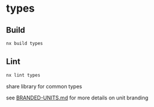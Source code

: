 # types

## Build

```sh
nx build types
```

## Lint

```sh
nx lint types
```

share library for common types

see [BRANDED-UNITS.md](BRANDED-UNITS.md) for more details on unit branding